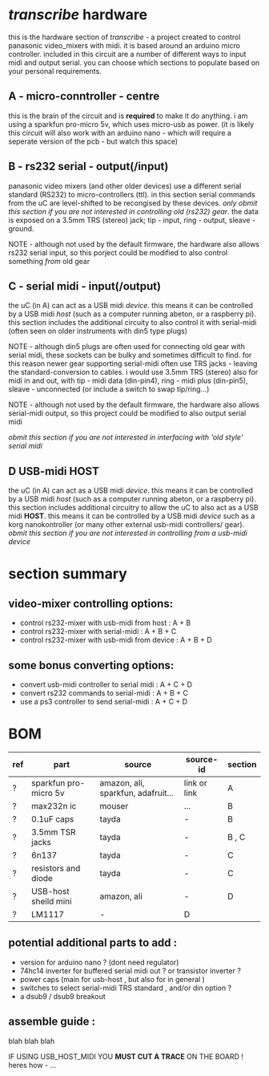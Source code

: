 # _transcribe_ hardware

this is the hardware section of _transcribe_ - a project created to control panasonic video_mixers with midi. it is based around an arduino micro controller. included in this circuit are a number of different ways to input midi and output serial. you can choose which sections to populate based on your personal requirements.

## A - micro-conntroller - centre

this is the brain of the circuit and is __required__ to make it do anything. i am using a sparkfun pro-micro 5v, which uses micro-usb as power. (it is likely this circuit will also work with an arduino nano - which will require a seperate version of the pcb - but watch this space)

## B - rs232 serial - output(/input)

panasonic video mixers (and other older devices) use a different serial standard (RS232) to micro-controllers (ttl). in this section serial commands from the uC are level-shifted to be recongised by these devices. _only obmit this section if you are not interested in controlling old (rs232) gear_. the data is exposed on a 3.5mm TRS (stereo) jack; tip - input, ring - output, sleave - ground.

NOTE - although not used by the default firmware, the hardware also allows rs232 serial input, so this porject could be modified to also control something _from_ old gear

## C - serial midi - input(/output)

the uC (in A) can act as a USB midi _device_. this means it can be controlled by a USB midi _host_ (such as a computer running abeton, or a raspberry pi). this section includes the additional circuity to also control it with serial-midi (often seen on older instruments with din5 type plugs)

NOTE - although din5 plugs are often used for connecting old gear with serial midi, these sockets can be bulky and sometimes difficult to find. for this reason newer gear supporting serial-midi often use TRS jacks - leaving the standard-conversion to cables. i would use 3.5mm TRS (stereo) also for midi in and out, with tip - midi data (din-pin4), ring - midi plus (din-pin5), sleave - unconnected (or include a switch to swap tip/ring...)

NOTE - although not used by the default firmware, the hardware also allows serial-midi output, so this project could be modified to also output serial midi

_obmit this section if you are not interested in interfacing with 'old style' serial midi_

## D USB-midi HOST

the uC (in A) can act as a USB midi _device_. this means it can be controlled by a USB midi _host_ (such as a computer running abeton, or a raspberry pi). this section includes additional circuitry to allow the uC to also act as a USB midi __HOST__. this means it can be controlled by a USB midi _device_ such as a korg nanokontroller (or many other external usb-midi controllers/ gear). _obmit this section if you are not interested in controlling from a usb-midi device_

# section summary

## video-mixer controlling options:

- control rs232-mixer with usb-midi from host : A + B
- control rs232-mixer with serial-midi : A + B + C
- control rs232-mixer with usb-midi from device : A + B + D

## some bonus converting options:

- convert usb-midi controller to serial midi : A + C + D
- convert rs232 commands to serial-midi : A + B + C
- use a ps3 controller to send serial-midi : A + C + D

# BOM

ref | part | source | source-id | section
--- | --- | --- | --- | ---
? | sparkfun pro-micro 5v | amazon, ali, sparkfun, adafruit... | link or link | A
? | max232n ic | mouser | ... | B
? | 0.1uF caps | tayda | - | B
? | 3.5mm TSR jacks | tayda | - | B , C
? | 6n137 | tayda | - | C
? | resistors and diode | tayda | - | C
? | USB-host sheild mini | amazon, ali | - | D
? | LM1117 | - | D

## potential additional parts to add : 

- version for arduino nano ? (dont need regulator)
- 74hc14 inverter for buffered serial midi out ? or transistor inverter ?
- power caps (main for usb-host , but also for in general )
- switches to select serial-midi TRS standard , and/or din option ?
- a dsub9 / dsub9 breakout

## assemble guide :

blah blah blah

IF USING USB_HOST_MIDI YOU __MUST CUT A TRACE__ ON THE BOARD ! heres how - ...